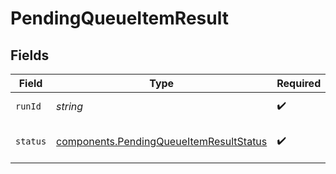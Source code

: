 # PendingQueueItemResult


## Fields

| Field                                                                                              | Type                                                                                               | Required                                                                                           | Description                                                                                        |
| -------------------------------------------------------------------------------------------------- | -------------------------------------------------------------------------------------------------- | -------------------------------------------------------------------------------------------------- | -------------------------------------------------------------------------------------------------- |
| `runId`                                                                                            | *string*                                                                                           | :heavy_check_mark:                                                                                 | The run ID of the item                                                                             |
| `status`                                                                                           | [components.PendingQueueItemResultStatus](../../models/components/pendingqueueitemresultstatus.md) | :heavy_check_mark:                                                                                 | Execution status of the item                                                                       |